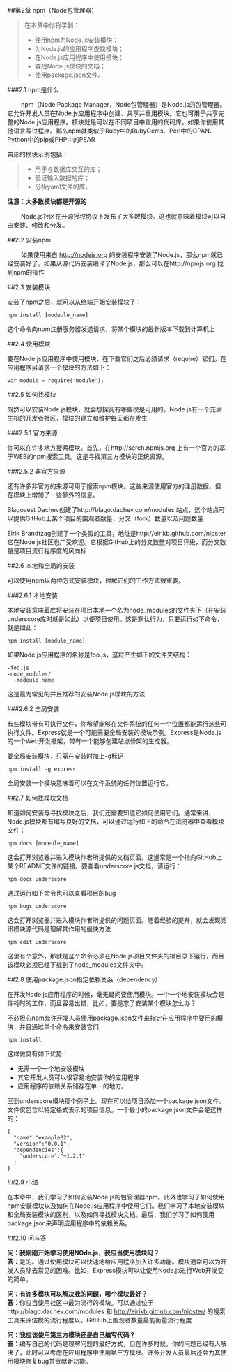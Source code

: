 ##第2章 npm（Node包管理器）
>在本章中你将学到：
>* 使用npm为Node.js安装模块；
>* 为Node.js的应用程序查找模块；
>* 在Node.js应用程序中使用模块；
>* 查找Node.js模块的文档；
>* 使用package.json文件。

###2.1 npm是什么

&nbsp;&nbsp;&nbsp;&nbsp;&nbsp;&nbsp;&nbsp;&nbsp;npm（Node Package Manager，Node包管理器）是Node.js的包管理器。它允许开发人员在Node.js应用程序中创建、共享并重用模块。它也可用于共享完整的Node.js应用程序。模块就是可以在不同项目中重用的代码库。如果你使用其他语言写过程序。那么npm就类似于Ruby中的RubyGems、Perl中的CPAN、Python中的pip或PHP中的PEAR

典形的模块示例包括：
> * 用于与数据库交互的库；
> * 验证输入数据的库；
> * 分析yaml文件的库。


<b>注意：大多数模块都是开源的</b>

&nbsp;&nbsp;&nbsp;&nbsp;&nbsp;&nbsp;&nbsp;&nbsp;Node.js社区在开源授权协议下发布了大多数模块。这也就意味着模块可以自由安装、修改和分发。

##2.2 安装npm

&nbsp;&nbsp;&nbsp;&nbsp;&nbsp;&nbsp;&nbsp;&nbsp;如果使用来自 http://nodejs.org 的安装程序安装了Node.js，那么npm就已经安装好了。如果从源代码安装编译了Node.js，那么可以在http://npmjs.org 找到npm的操作

##2.3 安装模块

安装了npm之后，就可以从终端开始安装模块了：
```
npm install [modeule_name]
```
这个命令向npm注册服务器发送请求，将某个模块的最新版本下载到计算机上

##2.4 使用模块

要在Node.js应用程序中使用模块，在下载它们之后必须请求（require）它们。在应用程序另请求一个模块的方法如下：
```
var module = require('module');
```
##2.5 如何找模块

既然可以安装Node.js模块，就会想探究有哪些模是可用的。Node.js有一个充满生机的开发者社区，模块的建立和维护每天都在发生

###2.5.1 官方来源

你可以在许多地方搜索模块。首先，在http://serch.npmjs.org 上有一个官方的基于WEB的npm搜索工具。这是寻找第三方模块的正统资源。

###2.5.2 非官方来源

还有许多非官方的来源可用于搜索npm模块。这些来源使用官方的注册数据，但在模块上增加了一些额外的信息。

Blagovest Dachev创建了http://blago.dachev.com/modules 站点，这个站点可以提供GitHub上某个项目的围观者数量、分叉（fork）数量以及问题数量

Eirik Brandtzag创建了一个类假的工具，地址是http://eirikb.github.com/nipster 它在Node.js社区也广受欢迎。它根据GitHub上的分叉数量对项目评级，而分叉数量是项目流行程序度的风向标

##2.6 本地和全局的安装

可以使用npm以两种方式安装模块，理解它们的工作方式很重要。

###2.6.1 本地安装

本地安装意味着库将安装在项目本地一个名为node_modules的文件夹下（在安装underscore库时就是如此）以便项目使用。这是默认行为，只要运行如下命令，就是如此：
```
npm install [module_name]
```
如果Node.js应用程序的名称是foo.js，这将产生如下的文件夹结构：
```
-foo.js
-node_modules/
  -modeule_name
```

这是最为常见的并且推荐的安装Node.js模块的方法

###2.6.2 全局安装

有些模块带有可执行文件，你希望能够在文件系统的任何一个位置都能运行这些可执行文件。Express就是一个可能需要全局安装的模块示例。Express是Node.js的一个Web开发框架，带有一个能够创建站点骨架的生成器。

要全局安装模块，只需在安装时加上-g标记
```
npm install -g express
```
全局安装一个模块意味着可以在文件系统的任何位置运行它。


##2.7 如何找模块文档

知道如何安装与寻找模块之后，我们还需要知道它如何使用它们。通常来讲，Node.js模块都有编写良好的文档，可以通过运行如下的命令在浏览器中查看模块文件：
```
npm docs [modeule_name]
```
这会打开浏览器并进入模块作者所提供的文档页面。这通常是一个指向GitHub上某个README文件的链接。要查看underscore.js文档，请运行：
```
npm docs underscore
```
通过运行如下命令也可以查看项目的bug
```
npm bugs underscore
```
这会打开浏览器并进入模块作者所提供的问题页面。随着经验的提升，就会发现阅讯模块源代码是理解其作用的最快方法
```
npm edit underscore
```
这里有个意外，那就是这个命令必须在Node.js项目文件夹的根目录下运行，而且该模块必须已经下载到了node_modules文件夹中。

##2.8 使用package.json指定依赖关系（dependency）

在开发Node.js应用程序的时候，毫无疑问要使用模块。一个一个地安装模块会是件耗时的工作，而且容易出错，比如，要是忘了安装某个模块怎么办？

不必担心npm允许开发人员使用package.json文件来指定在应用程序中要用的模块，并且通过单个命令来安装它们
```
npm install
```
这样做具有如下优势：
+ 无需一个一个地安装模块
+ 其它开发人员可以很容易地安装你的应用程序
+ 应用程序的依赖关系储存在单一的地方。

回到underscore模块那个例子上。现在可以给项目添加一个package.json文件。文件仅包含以特定格式表示的项目信息。一个最小的package.json文件会是这样的：
```
{
  "name":"example02",
  "version":"0.0.1",
  "dependencies":{
    "underscore":"~1.2.1"
  }
}
```

##2.9 小结

在本章中，我们学习了如何安装Node.js的包管理器npm。此外也学习了如何使用npm安装模块以及如何在Node.js应用程序中使用它们。我们学习了本地安装模块和全局安装模块的区别，以及如何寻找模块文档。最后，我们学习了如何使用package.json来声明应用程序中的依赖关系。

##2.10 问与答

**问：我刚刚开始学习使用NOde.js，我应当使用模块吗？**<br/>
<b>答：</b>是的。通过使用模块可以快速地给应用程序加入许多功能。模块通常可以为开发人员除去常见的困难。比如，Express模块可以让使用Node.js进行Web开发变的简单。

<b>问：有许多模块可以解决我的问题，哪个模块最好？</b><br/>
<b>答：</b>你应当使用社区中最为流行的模块。可以通过位于http://blago.dachev.com/modules 和 http://eirikb.github.com/nipster/ 的搜索工具来评估模的流行程度以。GitHub上围观者数量最能衡量流行程度

<b>问：我应该使用第三方模块还是自己编写代码？</b><br/>
<b>答：</b>编写自己的代码是理解问题的最好方式，但在许多时候，你的问题已经有人解决了，此时可以考虑在应用程序中使用第三方模块。许多开发人员最后还会为其使用模块修复bug并贡献新功能。

